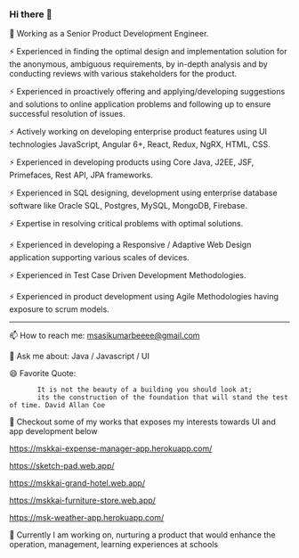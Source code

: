 ### Hi there 👋

<!--
**mskkai/mskkai** is a ✨ _special_ ✨ repository because its `README.md` (this file) appears on your GitHub profile.

Here are some ideas to get you started:

- 🔭 I’m currently working on ...
- 🌱 I’m currently learning ...
- 👯 I’m looking to collaborate on ...
- 🤔 I’m looking for help with ...
- 💬 Ask me about ...
- 📫 How to reach me: ...
- 😄 Pronouns: ...
- ⚡ Fun fact: ...
-->

🔭 Working as a Senior Product Development Engineer.
 
⚡ Experienced in finding the optimal design and implementation solution for the anonymous, ambiguous requirements, by in-depth analysis and by conducting reviews with various stakeholders for the product.

⚡ Experienced in proactively offering and applying/developing suggestions and solutions to online application problems and following up to ensure successful resolution of issues.

⚡ Actively working on developing enterprise product features using UI technologies JavaScript, Angular 6+, React, Redux, NgRX, HTML, CSS.

⚡ Experienced in developing products using Core Java, J2EE, JSF, Primefaces, Rest API, JPA frameworks.

⚡ Experienced in SQL designing, development using enterprise database software like Oracle SQL, Postgres, MySQL, MongoDB, Firebase. 

⚡ Expertise in resolving critical problems with optimal solutions.

⚡ Experienced in developing a Responsive / Adaptive Web Design application supporting various scales of devices.

⚡ Experienced in Test Case Driven Development Methodologies. 

⚡ Experienced in product development using Agile Methodologies having exposure to scrum models.

---- 

📫 How to reach me: msasikumarbeeee@gmail.com


💬 Ask me about: Java / Javascript / UI


😄 Favorite Quote:

           It is not the beauty of a building you should look at; 
           its the construction of the foundation that will stand the test of time. David Allan Coe


🌱 Checkout some of my works that exposes my interests towards UI and app development below

   https://mskkai-expense-manager-app.herokuapp.com/
   
   https://sketch-pad.web.app/
   
   https://mskkai-grand-hotel.web.app/
   
   https://mskkai-furniture-store.web.app/
   
   https://msk-weather-app.herokuapp.com/

👯 Currently I am working on, nurturing a product that would enhance the operation, management, learning experiences at schools
